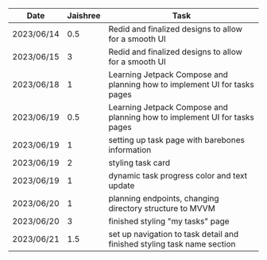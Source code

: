 | Date       | Jaishree | Task                                                                      |
|------------|----------|---------------------------------------------------------------------------|
| 2023/06/14 | 0.5      | Redid and finalized designs to allow for a smooth UI                      |
| 2023/06/15 | 3        | Redid and finalized designs to allow for a smooth UI                      |
| 2023/06/18 | 1        | Learning Jetpack Compose and planning how to implement UI for tasks pages |
| 2023/06/19 | 0.5      | Learning Jetpack Compose and planning how to implement UI for tasks pages |
| 2023/06/19 | 1        | setting up task page with barebones information                           |
| 2023/06/19 | 2        | styling task card                                                         |
| 2023/06/19 | 1        | dynamic task progress color and text update                               |
| 2023/06/20 | 1        | planning endpoints, changing directory structure to MVVM                  |
| 2023/06/20 | 3        | finished styling "my tasks" page                                          |
| 2023/06/21 | 1.5      | set up navigation to task detail and finished styling task name section   |

